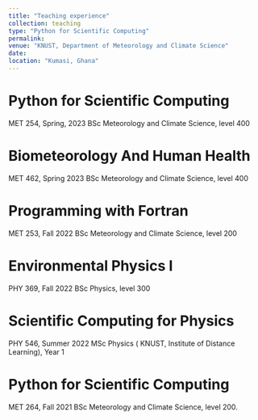 ```yaml
---
title: "Teaching experience"
collection: teaching
type: "Python for Scientific Computing"
permalink: 
venue: "KNUST, Department of Meteorology and Climate Science"
date: 
location: "Kumasi, Ghana"
---
```


Python for Scientific Computing
======
MET 254, Spring, 2023
BSc Meteorology and Climate Science, level 400

Biometeorology And Human Health
======
MET 462, Spring 2023
BSc Meteorology and Climate Science, level 400

Programming with Fortran
======
MET 253, Fall 2022
BSc Meteorology and Climate Science, level 200

Environmental Physics I
======
PHY 369, Fall 2022
BSc Physics, level 300

Scientific Computing for Physics
=====
PHY 546, Summer 2022
MSc Physics ( KNUST, Institute of Distance Learning), Year 1

Python for Scientific Computing
=====
MET 264, Fall 2021
BSc Meteorology and Climate Science, level 200.

